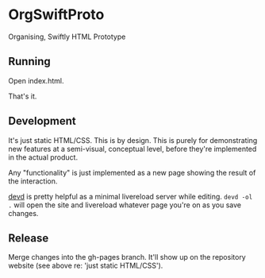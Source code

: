# OrgSwiftProto
Organising, Swiftly HTML Prototype

## Running
Open index.html.

That's it.

## Development
It's just static HTML/CSS. This is by design. This is purely for demonstrating new features at a semi-visual, conceptual level, before they're implemented in the actual product.

Any "functionality" is just implemented as a new page showing the result of the interaction.

[devd](https://github.com/cortesi/devd) is pretty helpful as a minimal livereload server while editing. `devd -ol .` will open the site and livereload whatever page you're on as you save changes.

## Release
Merge changes into the gh-pages branch. It'll show up on the repository website (see above re: 'just static HTML/CSS').
